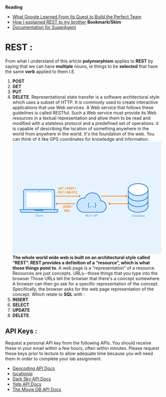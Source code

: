 **Reading**
- [What Google Learned From Its Quest to Build the Perfect Team](https://www.nytimes.com/2016/02/28/magazine/what-google-learned-from-its-quest-to-build-the-perfect-team.html)
- [How I explained REST to my brother](https://gist.github.com/brookr/5977550)
**Bookmark/Skim**
- [Documentation for SuperAgent](https://visionmedia.github.io/superagent/)
# REST :
From what I understand of this article **polymorphism** applies to **REST** by saying that we can have **multiple** nouns, ie things to be **selected** that have the same **verb** applied to them I.E.
1. **POST**
2. **GET**
3. **PUT**
4. **DELETE**.
Representational state transfer is a software architectural style which uses a subset of HTTP. It is commonly used to create interactive applications that use Web services. A Web service that follows these guidelines is called RESTful. Such a Web service must provide its Web resources in a textual representation and allow them to be read and modified with a stateless protocol and a predefined set of operations.
it is capable of describing the location of something anywhere in the world from anywhere in the world. It's the foundation of the web. You can think of it like GPS coordinates for knowledge and information.
![REST](https://github.com/areenjaradat/reading-notes/blob/main/code-301/img-class-07/rest.png?raw=true)
**The whole world wide web is built on an architectural style called “REST”. REST provides a definition of a “resource”, which is what those things point to**.
A web page is a “representation” of a resource. Resources are just concepts. URLs--those things that you type into the browser Those URLs tell the browser that there's a concept somewhere. A browser can then go ask for a specific representation of the concept. Specifically, the browser asks for the web page representation of the concept.
Which relate to **SQL** with :
1. **INSERT**
2. **SELECT**
3. **UPDATE**
4. **DELETE**.
## API Keys :
Request a personal API key from the following APIs. You should receive these in your email within a few hours, often within minutes. Please request these keys prior to lecture to allow adequate time because you will need them in order to complete your lab assignment.
- [Geocoding API Docs](https://locationiq.com/) 
- [locationiq](https://locationiq.com/) 
- [Dark Sky API Docs](https://darksky.net/dev/docs) 
- [Yelp API Docs](https://www.yelp.com/developers/documentation/v3/business_search) 
- [The Movie DB API Docs](https://developers.themoviedb.org/3/getting-started/introduction)
